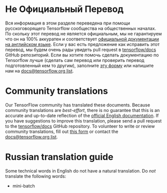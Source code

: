 # Не Официальный Перевод

Вся информация в этом разделе переведена при помощи русскоговорящего Tensorflow
сообщества на общественных началах. По скольку этот перевод не является
официальным, мы не гарантируем что он на 100% аккуратен и соответствует
[официальной документации на английском языке](https://www.tensorflow.org/?hl=en).
Если у вас есть предложение как исправить этот перевод, мы будем очень рады
увидеть pull request в [tensorflow/docs](https://github.com/tensorflow/docs)
GitHub репозиторий. Если вы хотите помочь сделать документацию по Tensorflow
лучше (сделать сам перевод или проверить перевод подготовленный кем то другим),
заполните [эту форму](https://bit.ly/tf-translate) или напишите нам на
[docs@tensorflow.org list](https://groups.google.com/a/tensorflow.org/forum/#!forum/docs).

# Community translations

Our TensorFlow community has translated these documents. Because community
translations are *best-effort*, there is no guarantee that this is an accurate
and up-to-date reflection of the
[official English documentation](https://www.tensorflow.org/?hl=en). If you have
suggestions to improve this translation, please send a pull request to the
[tensorflow/docs](https://github.com/tensorflow/docs) GitHub repository. To
volunteer to write or review community translations, fill out
[this form](https://bit.ly/tf-translate) or contact the
[docs@tensorflow.org list](https://groups.google.com/a/tensorflow.org/forum/#!forum/docs).

# Russian translation guide

Some technical words in English do not have a natural translation. Do *not*
translate the following words:

*   mini-batch
